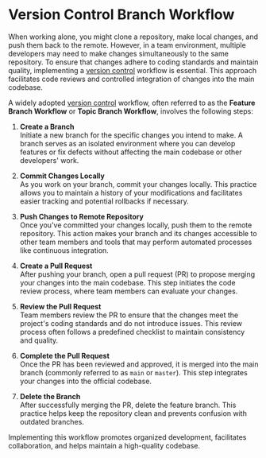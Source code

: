 # Version Control Branch Workflow

When working alone, you might clone a repository, make local changes, and push them back to the remote. However, in a team environment, multiple developers may need to make changes simultaneously to the same repository. To ensure that changes adhere to coding standards and maintain quality, implementing a [version control](https://www.autorabit.com/blog/7-tips-for-salesforce-version-control-integration/) workflow is essential. This approach facilitates code reviews and controlled integration of changes into the main codebase.

A widely adopted [version control](https://www.autorabit.com/blog/8-benefits-of-version-control-in-salesforce-development/) workflow, often referred to as the **Feature Branch Workflow** or **Topic Branch Workflow**, involves the following steps:

1. **Create a Branch**  
   Initiate a new branch for the specific changes you intend to make. A branch serves as an isolated environment where you can develop features or fix defects without affecting the main codebase or other developers' work.

2. **Commit Changes Locally**  
   As you work on your branch, commit your changes locally. This practice allows you to maintain a history of your modifications and facilitates easier tracking and potential rollbacks if necessary.

3. **Push Changes to Remote Repository**  
   Once you've committed your changes locally, push them to the remote repository. This action makes your branch and its changes accessible to other team members and tools that may perform automated processes like continuous integration.

4. **Create a Pull Request**  
   After pushing your branch, open a pull request (PR) to propose merging your changes into the main codebase. This step initiates the code review process, where team members can evaluate your changes.

5. **Review the Pull Request**  
   Team members review the PR to ensure that the changes meet the project's coding standards and do not introduce issues. This review process often follows a predefined checklist to maintain consistency and quality.

6. **Complete the Pull Request**  
   Once the PR has been reviewed and approved, it is merged into the main branch (commonly referred to as `main` or `master`). This step integrates your changes into the official codebase.

7. **Delete the Branch**  
   After successfully merging the PR, delete the feature branch. This practice helps keep the repository clean and prevents confusion with outdated branches.

Implementing this workflow promotes organized development, facilitates collaboration, and helps maintain a high-quality codebase.
